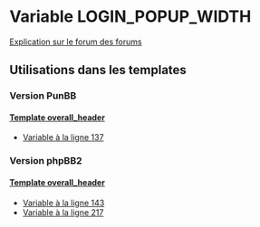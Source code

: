 # Variable LOGIN_POPUP_WIDTH
[Explication sur le forum des forums](http://forum.forumactif.com/t294113-listing-des-variables#LOGIN_POPUP_WIDTH)

## Utilisations dans les templates

### Version PunBB

#### [Template overall_header](punbb/overall_header.md)
* [Variable à la ligne 137](../punbb/overall_header.tpl#L137)

### Version phpBB2

#### [Template overall_header](subsilver/overall_header.md)
* [Variable à la ligne 143](../subsilver/overall_header.tpl#L143)
* [Variable à la ligne 217](../subsilver/overall_header.tpl#L217)